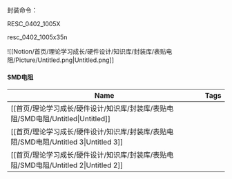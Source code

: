 封装命令：

RESC_0402_1005X

resc_0402_1005x35n

  

  

![[Notion/首页/理论学习成长/硬件设计/知识库/封装库/表贴电阻/Picture/Untitled.png|Untitled.png]]

#### SMD电阻

|Name|Tags|
|---|---|
|[[首页/理论学习成长/硬件设计/知识库/封装库/表贴电阻/SMD电阻/Untitled\|Untitled]]||
|[[首页/理论学习成长/硬件设计/知识库/封装库/表贴电阻/SMD电阻/Untitled 3\|Untitled 3]]||
|[[首页/理论学习成长/硬件设计/知识库/封装库/表贴电阻/SMD电阻/Untitled 2\|Untitled 2]]||